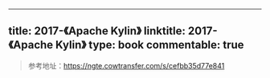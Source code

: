 
---
title: 2017-《Apache Kylin》
linktitle: 2017-《Apache Kylin》
type: book
commentable: true
---

> 参考地址：https://ngte.cowtransfer.com/s/cefbb35d77e841

    